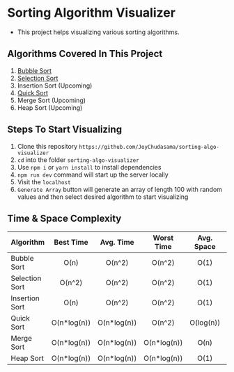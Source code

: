 # Sorting Algorithm Visualizer 
- This project helps visualizing various sorting algorithms.

## Algorithms Covered In This Project
1. [Bubble Sort](https://github.com/JoyChudasama/sorting-algo-visualizer/blob/main/src/algorithms/bubbleSort.js)
2. [Selection Sort](https://github.com/JoyChudasama/sorting-algo-visualizer/blob/main/src/algorithms/SelectionSort.js)
3. Insertion Sort (Upcoming)
4. [Quick Sort](https://github.com/JoyChudasama/sorting-algo-visualizer/blob/main/src/algorithms/quickSort.js)
5. Merge Sort (Upcoming)
6. Heap Sort (Upcoming)

## Steps To Start Visualizing 
1. Clone this repository `https://github.com/JoyChudasama/sorting-algo-visualizer`
2. `cd` into the folder `sorting-algo-visualizer`
3. Use `npm i` or `yarn install` to install dependencies
4. `npm run dev` command will start up the server locally
5. Visit the `localhost`
6. `Generate Array` button will generate an array of length 100 with random values and then select desired algorithm to start visualizing


## Time & Space Complexity

| Algorithm  | Best Time | Avg. Time | Worst Time | Avg. Space | Worst Space |
| :------------- |:-------------:|:-------------:|:-------------:|:-------------:|:-------------:|
| Bubble Sort | O(n) | O(n^2) | O(n^2) | O(1) | O(1) |
| Selection Sort | O(n^2) | O(n^2) | O(n^2) | O(1) | O(1) |
| Insertion Sort | O(n) | O(n^2) | O(n^2) | O(1) | O(1) |
| Quick Sort | O(n*log(n)) | O(n*log(n)) | O(n^2) | O(log(n)) | O(log(n)) |
| Merge Sort | O(n*log(n)) | O(n*log(n)) | O(n*log(n)) | O(n) | O(n) |
| Heap Sort| O(n*log(n)) | O(n*log(n)) | O(n*log(n)) | O(1) | O(1) |